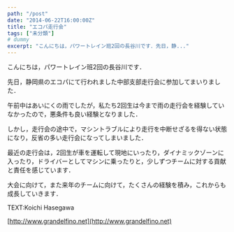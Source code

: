 ```yaml
---
path: "/post"
date: "2014-06-22T16:00:00Z"
title: "エコパ走行会"
tags: ["未分類"]
# dummy
excerpt: "こんにちは，パワートレイン班2回の長谷川です．先日，静..."
---
```




[](22-1.jpg)

こんにちは，パワートレイン班2回の長谷川です．

先日，静岡県のエコパにて行われました中部支部走行会に参加してまいりました．

午前中はあいにくの雨でしたが，私たち2回生は今まで雨の走行会を経験していなかったので，悪条件も良い経験となりました．

しかし，走行会の途中で，マシントラブルにより走行を中断せざるを得ない状態になり，反省の多い走行会になってしまいました．

最近の走行会は，2回生が車を運転して現地にいったり，ダイナミックゾーンに入ったり，ドライバーとしてマシンに乗ったりと，少しずつチームに対する貢献と責任を感じています．

大会に向けて，また来年のチームに向けて，たくさんの経験を積み，これからも成長していきます．

TEXT:Koichi Hasegawa

[http://www.grandelfino.net](http://www.grandelfino.net)

